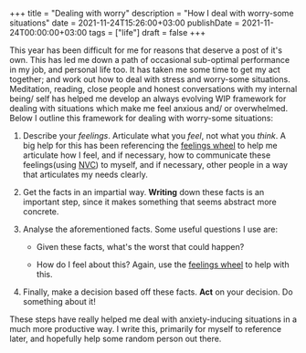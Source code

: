 +++
title = "Dealing with worry"
description = "How I deal with worry-some situations"
date = 2021-11-24T15:26:00+03:00
publishDate = 2021-11-24T00:00:00+03:00
tags = ["life"]
draft = false
+++

This year has been difficult for me for reasons that deserve a post of
it's own.  This has led me down a path of occasional sub-optimal
performance in my job, and personal life too.  It has taken me some
time to get my act together; and work out how to deal with stress and
worry-some situations.  Meditation, reading, close people and honest
conversations with my internal being/ self has helped me develop an
always evolving WIP framework for dealing with situations which make
me feel anxious and/ or overwhelmed.  Below I outline this framework
for dealing with worry-some situations:

1.  Describe your _feelings_.  Articulate what you _feel_, not what you
    _think_.  A big help for this has been referencing the [feelings
    wheel](https://blog.calm.com/blog/the-feelings-wheel) to help me articulate how I feel, and if necessary, how to
    communicate these feelings(using [NVC](https://www.cnvc.org/learn-nvc/what-is-nvc)) to myself, and if necessary,
    other people in a way that articulates my needs clearly.
2.  Get the facts in an impartial way.  **Writing** down these facts is
    an important step, since it makes something that seems abstract
    more concrete.
3.  Analyse the aforementioned facts.  Some useful questions I use are:
    -   Given these facts, what's the worst that could happen?

    -   How do I feel about this?  Again, use the [feelings wheel](https://blog.calm.com/blog/the-feelings-wheel) to help
        with this.

4.  Finally, make a decision based off these facts.  **Act** on your decision.  Do something about it!

These steps have really helped me deal with anxiety-inducing
situations in a much more productive way.  I write this, primarily for
myself to reference later, and hopefully help some random person out
there.